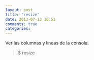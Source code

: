 ```yaml
---
layout: post
title: "resize"
date: 2013-07-13 16:51
comments: true
categories: 
---
```

Ver las columnas y líneas de la consola.

>$ resize

